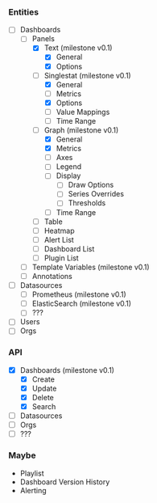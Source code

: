 ### Entities
- [ ] Dashboards
    - [ ] Panels
        - [x] Text (milestone v0.1)
            - [x] General
            - [x] Options
        - [ ] Singlestat (milestone v0.1)
            - [x] General
            - [ ] Metrics
            - [x] Options
            - [ ] Value Mappings
            - [ ] Time Range
        - [ ] Graph (milestone v0.1)
            - [x] General
            - [x] Metrics
            - [ ] Axes
            - [ ] Legend
            - [ ] Display
                - [ ] Draw Options
                - [ ] Series Overrides
                - [ ] Thresholds
            - [ ] Time Range
        - [ ] Table
        - [ ] Heatmap
        - [ ] Alert List
        - [ ] Dashboard List
        - [ ] Plugin List
    - [ ] Template Variables (milestone v0.1)
    - [ ] Annotations
- [ ] Datasources
    - [ ] Prometheus (milestone v0.1)
    - [ ] ElasticSearch (milestone v0.1)
    - [ ] ???
- [ ] Users
- [ ] Orgs

### API

- [x] Dashboards (milestone v0.1)
    - [x] Create
    - [x] Update
    - [x] Delete
    - [x] Search
- [ ] Datasources
- [ ] Orgs
- [ ] ???

### Maybe

- Playlist
- Dashboard Version History
- Alerting
